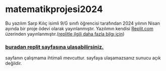 # matematikprojesi2024
Bu yazılım Sarp Kılıç isimli 9/G sınıfı öğrencisi tarafından 2024 yılının Nisan ayında bir proje ödevi olarak yayınlanmıştır.
Yazılımın kendisi [Replit.com](replit.com) üzerinden yayınlanmıştır.([replitle ilgili daha fazla bilgı için](https://en.wikipedia.org/wiki/Replit))


### [buradan replit sayfasına ulaşabilirsiniz.](https://29ff6d3c-265a-43cb-8a5a-587d6e828a0e-00-3lke6szski4ia.kirk.replit.dev/)
sayfanın çalışmama ihtimali mevcuttur. sayfaya ulaşamazsanız sunucu açık değildir.
